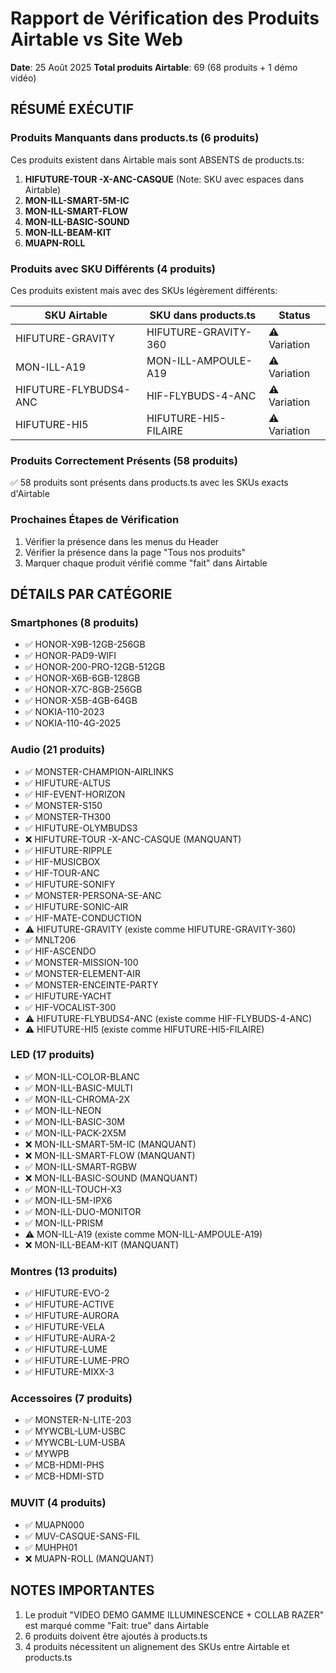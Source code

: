 # Rapport de Vérification des Produits Airtable vs Site Web
**Date**: 25 Août 2025
**Total produits Airtable**: 69 (68 produits + 1 démo vidéo)

## RÉSUMÉ EXÉCUTIF

### Produits Manquants dans products.ts (6 produits)
Ces produits existent dans Airtable mais sont ABSENTS de products.ts:

1. **HIFUTURE-TOUR -X-ANC-CASQUE** (Note: SKU avec espaces dans Airtable)
2. **MON-ILL-SMART-5M-IC**
3. **MON-ILL-SMART-FLOW** 
4. **MON-ILL-BASIC-SOUND**
5. **MON-ILL-BEAM-KIT**
6. **MUAPN-ROLL**

### Produits avec SKU Différents (4 produits)
Ces produits existent mais avec des SKUs légèrement différents:

| SKU Airtable | SKU dans products.ts | Status |
|--------------|---------------------|---------|
| HIFUTURE-GRAVITY | HIFUTURE-GRAVITY-360 | ⚠️ Variation |
| MON-ILL-A19 | MON-ILL-AMPOULE-A19 | ⚠️ Variation |
| HIFUTURE-FLYBUDS4-ANC | HIF-FLYBUDS-4-ANC | ⚠️ Variation |
| HIFUTURE-HI5 | HIFUTURE-HI5-FILAIRE | ⚠️ Variation |

### Produits Correctement Présents (58 produits)
✅ 58 produits sont présents dans products.ts avec les SKUs exacts d'Airtable

### Prochaines Étapes de Vérification
1. Vérifier la présence dans les menus du Header
2. Vérifier la présence dans la page "Tous nos produits"
3. Marquer chaque produit vérifié comme "fait" dans Airtable

## DÉTAILS PAR CATÉGORIE

### Smartphones (8 produits)
- ✅ HONOR-X9B-12GB-256GB
- ✅ HONOR-PAD9-WIFI
- ✅ HONOR-200-PRO-12GB-512GB
- ✅ HONOR-X6B-6GB-128GB
- ✅ HONOR-X7C-8GB-256GB
- ✅ HONOR-X5B-4GB-64GB
- ✅ NOKIA-110-2023
- ✅ NOKIA-110-4G-2025

### Audio (21 produits)
- ✅ MONSTER-CHAMPION-AIRLINKS
- ✅ HIFUTURE-ALTUS
- ✅ HIF-EVENT-HORIZON
- ✅ MONSTER-S150
- ✅ MONSTER-TH300
- ✅ HIFUTURE-OLYMBUDS3
- ❌ HIFUTURE-TOUR -X-ANC-CASQUE (MANQUANT)
- ✅ HIFUTURE-RIPPLE
- ✅ HIF-MUSICBOX
- ✅ HIF-TOUR-ANC
- ✅ HIFUTURE-SONIFY
- ✅ MONSTER-PERSONA-SE-ANC
- ✅ HIFUTURE-SONIC-AIR
- ✅ HIF-MATE-CONDUCTION
- ⚠️ HIFUTURE-GRAVITY (existe comme HIFUTURE-GRAVITY-360)
- ✅ MNLT206
- ✅ HIF-ASCENDO
- ✅ MONSTER-MISSION-100
- ✅ MONSTER-ELEMENT-AIR
- ✅ MONSTER-ENCEINTE-PARTY
- ✅ HIFUTURE-YACHT
- ✅ HIF-VOCALIST-300
- ⚠️ HIFUTURE-FLYBUDS4-ANC (existe comme HIF-FLYBUDS-4-ANC)
- ⚠️ HIFUTURE-HI5 (existe comme HIFUTURE-HI5-FILAIRE)

### LED (17 produits)
- ✅ MON-ILL-COLOR-BLANC
- ✅ MON-ILL-BASIC-MULTI
- ✅ MON-ILL-CHROMA-2X
- ✅ MON-ILL-NEON
- ✅ MON-ILL-BASIC-30M
- ✅ MON-ILL-PACK-2X5M
- ❌ MON-ILL-SMART-5M-IC (MANQUANT)
- ❌ MON-ILL-SMART-FLOW (MANQUANT)
- ✅ MON-ILL-SMART-RGBW
- ❌ MON-ILL-BASIC-SOUND (MANQUANT)
- ✅ MON-ILL-TOUCH-X3
- ✅ MON-ILL-5M-IPX6
- ✅ MON-ILL-DUO-MONITOR
- ✅ MON-ILL-PRISM
- ⚠️ MON-ILL-A19 (existe comme MON-ILL-AMPOULE-A19)
- ❌ MON-ILL-BEAM-KIT (MANQUANT)

### Montres (13 produits)
- ✅ HIFUTURE-EVO-2
- ✅ HIFUTURE-ACTIVE
- ✅ HIFUTURE-AURORA
- ✅ HIFUTURE-VELA
- ✅ HIFUTURE-AURA-2
- ✅ HIFUTURE-LUME
- ✅ HIFUTURE-LUME-PRO
- ✅ HIFUTURE-MIXX-3

### Accessoires (7 produits)
- ✅ MONSTER-N-LITE-203
- ✅ MYWCBL-LUM-USBC
- ✅ MYWCBL-LUM-USBA
- ✅ MYWPB
- ✅ MCB-HDMI-PHS
- ✅ MCB-HDMI-STD

### MUVIT (4 produits)
- ✅ MUAPN000
- ✅ MUV-CASQUE-SANS-FIL
- ✅ MUHPH01
- ❌ MUAPN-ROLL (MANQUANT)

## NOTES IMPORTANTES
1. Le produit "VIDEO DEMO GAMME ILLUMINESCENCE + COLLAB RAZER" est marqué comme "Fait: true" dans Airtable
2. 6 produits doivent être ajoutés à products.ts
3. 4 produits nécessitent un alignement des SKUs entre Airtable et products.ts